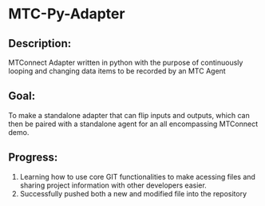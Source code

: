 # MTC-Py-Adapter
## Description:
MTConnect Adapter written in python with the purpose of continuously looping and changing data items to be recorded by an MTC Agent
## Goal: 
To make a standalone adapter that can flip inputs and outputs, which can then be paired with a standalone agent for an all encompassing MTConnect demo.
## Progress:
1. Learning how to use core GIT functionalities to make acessing files and sharing project information with other developers easier.
2. Successfully pushed both a new and modified file into the repository